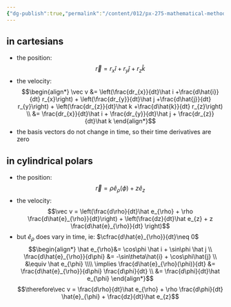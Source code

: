 ```yaml
---
{"dg-publish":true,"permalink":"/content/012/px-275-mathematical-methods/term-1/b-coordinate-systems-and-integration/b1-coordinate-systems/px-275-b1d-time-derivatives/","noteIcon":"1","created":"2025-08-27T13:14:16.029+01:00","updated":"2025-02-05T12:34:03.000+00:00"}
---
```


## in cartesians
- the position:
$$\vec r = r_{x}\hat i + r_{y}\hat j + r_{z}\hat k$$
- the velocity: 
$$\begin{align*}
	\vec v &= \left(\frac{dr_{x}}{dt}\hat i +\frac{d\hat{i}}{dt} r_{x}\right) + \left(\frac{dr_{y}}{dt}\hat j +\frac{d\hat{j}}{dt} r_{y}\right) + \left(\frac{dr_{z}}{dt}\hat k +\frac{d\hat{k}}{dt} r_{z}\right) \\
	&= \frac{dr_{x}}{dt}\hat i + \frac{dr_{y}}{dt}\hat j + \frac{dr_{z}}{dt}\hat k
\end{align*}$$
- the basis vectors do not change in time, so their time derivatives are zero
## in cylindrical polars
- the position:
$$\vec r = \rho \hat e_\rho(\phi) + z \hat e_{z}$$
- the velocity: 
$$\vec v = \left(\frac{d\rho}{dt}\hat e_{\rho} + \rho \frac{d\hat{e}_{\rho}}{dt}\right) + \left(\frac{dz}{dt}\hat e_{z} + z \frac{d\hat{e}_{\rho}}{dt} \right)$$
- but $\hat e_{\rho}$ does vary in time, ie: $\cfrac{d\hat{e}_{\rho}}{dt}\neq 0$ 
$$\begin{align*}
	\hat e_{\rho}&= \cos\phi \hat i + \sin\phi \hat j \\
	\frac{d\hat{e}_{\rho}}{d\phi} &=  -\sin\theta\hat{i} + \cos\phi\hat{j} \\ 
	&\equiv \hat e_{\phi} \\\\
	\implies \frac{d\hat{e}_{\rho}(\phi)}{dt} &= \frac{d\hat{e}_{\rho}}{d\phi} \frac{d\phi}{dt} \\
	&= \frac{d\phi}{dt}\hat e_{\phi}
\end{align*}$$
$$\therefore\vec v = \frac{d\rho}{dt}\hat e_{\rho} + \rho \frac{d\phi}{dt} \hat{e}_{\phi} + \frac{dz}{dt}\hat e_{z}$$
